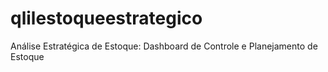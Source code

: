# qlilestoqueestrategico
Análise Estratégica de Estoque: Dashboard de Controle e Planejamento de Estoque
